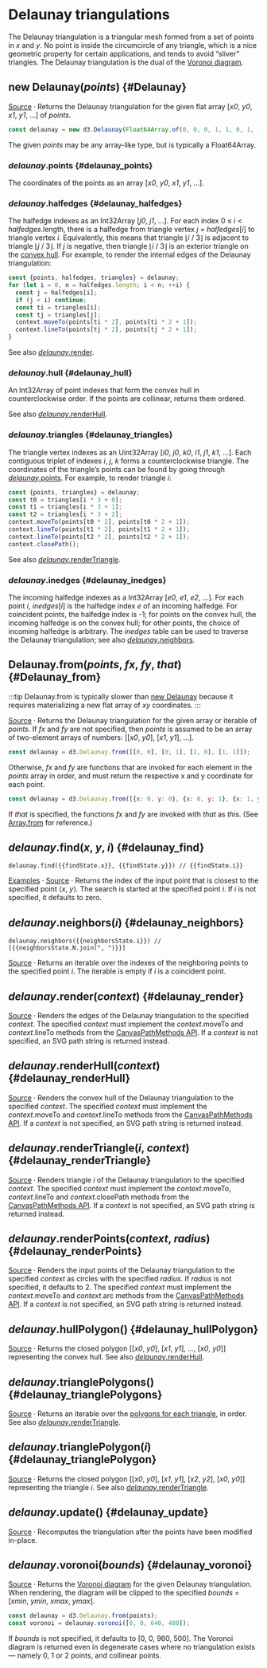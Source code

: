 <script setup>

import * as Plot from "@observablehq/plot";
import * as d3 from "d3";
import {shallowRef} from "vue";
import PlotRender from "../../components/PlotRender.js";

const random = d3.randomNormal.source(d3.randomLcg(42))();
const points = Array.from({length: 1000}, () => [random(), random()]);
const findState = shallowRef({x: 0, y: 0, i: -1});
const neighborsState = shallowRef({i: -1, N: []});

</script>

# Delaunay triangulations

<PlotRender defer :options='{
  axis: null,
  width: 688,
  height: 688,
  x: {domain: [-4, 3.5]},
  y: {domain: [-3, 3.5]},
  marks: [
    Plot.dot(points, {r: 2, fill: "currentColor"}),
    Plot.delaunayMesh(points, {strokeOpacity: 0.3})
  ]
}' />

The Delaunay triangulation is a triangular mesh formed from a set of points in *x* and *y*. No point is inside the circumcircle of any triangle, which is a nice geometric property for certain applications, and tends to avoid “sliver” triangles. The Delaunay triangulation is the dual of the [Voronoi diagram](./voronoi.md).

## new Delaunay(*points*) {#Delaunay}

[Source](https://github.com/d3/d3-delaunay/blob/main/src/delaunay.js) · Returns the Delaunay triangulation for the given flat array [*x0*, *y0*, *x1*, *y1*, …] of *points*.

```js
const delaunay = new d3.Delaunay(Float64Array.of(0, 0, 0, 1, 1, 0, 1, 1));
```

The given *points* may be any array-like type, but is typically a Float64Array.

### *delaunay*.points {#delaunay_points}

The coordinates of the points as an array [*x0*, *y0*, *x1*, *y1*, …].

### *delaunay*.halfedges {#delaunay_halfedges}

The halfedge indexes as an Int32Array [*j0*, *j1*, …]. For each index 0 ≤ *i* < *halfedges*.length, there is a halfedge from triangle vertex *j* = *halfedges*[*i*] to triangle vertex *i*. Equivalently, this means that triangle ⌊*i* / 3⌋ is adjacent to triangle ⌊*j* / 3⌋. If *j* is negative, then triangle ⌊*i* / 3⌋ is an exterior triangle on the [convex hull](#delaunay_hull). For example, to render the internal edges of the Delaunay triangulation:

```js
const {points, halfedges, triangles} = delaunay;
for (let i = 0, n = halfedges.length; i < n; ++i) {
  const j = halfedges[i];
  if (j < i) continue;
  const ti = triangles[i];
  const tj = triangles[j];
  context.moveTo(points[ti * 2], points[ti * 2 + 1]);
  context.lineTo(points[tj * 2], points[tj * 2 + 1]);
}
```

See also [*delaunay*.render](#delaunay_render).

### *delaunay*.hull {#delaunay_hull}

An Int32Array of point indexes that form the convex hull in counterclockwise order. If the points are collinear, returns them ordered.

See also [*delaunay*.renderHull](#delaunay_renderHull).

### *delaunay*.triangles {#delaunay_triangles}

The triangle vertex indexes as an Uint32Array [*i0*, *j0*, *k0*, *i1*, *j1*, *k1*, …]. Each contiguous triplet of indexes *i*, *j*, *k* forms a counterclockwise triangle. The coordinates of the triangle’s points can be found by going through [*delaunay*.points](#delaunay_points). For example, to render triangle *i*:

```js
const {points, triangles} = delaunay;
const t0 = triangles[i * 3 + 0];
const t1 = triangles[i * 3 + 1];
const t2 = triangles[i * 3 + 2];
context.moveTo(points[t0 * 2], points[t0 * 2 + 1]);
context.lineTo(points[t1 * 2], points[t1 * 2 + 1]);
context.lineTo(points[t2 * 2], points[t2 * 2 + 1]);
context.closePath();
```

See also [*delaunay*.renderTriangle](#delaunay_renderTriangle).

### *delaunay*.inedges {#delaunay_inedges}

The incoming halfedge indexes as a Int32Array [*e0*, *e1*, *e2*, …]. For each point *i*, *inedges*[*i*] is the halfedge index *e* of an incoming halfedge. For coincident points, the halfedge index is -1; for points on the convex hull, the incoming halfedge is on the convex hull; for other points, the choice of incoming halfedge is arbitrary. The *inedges* table can be used to traverse the Delaunay triangulation; see also [*delaunay*.neighbors](#delaunay_neighbors).

## Delaunay.from(*points*, *fx*, *fy*, *that*) {#Delaunay_from}

:::tip
Delaunay.from is typically slower than [new Delaunay](#Delaunay) because it requires materializing a new flat array of *xy* coordinates.
:::

[Source](https://github.com/d3/d3-delaunay/blob/main/src/delaunay.js) · Returns the Delaunay triangulation for the given array or iterable of *points*. If *fx* and *fy* are not specified, then *points* is assumed to be an array of two-element arrays of numbers: [[*x0*, *y0*], [*x1*, *y1*], …].

```js
const delaunay = d3.Delaunay.from([[0, 0], [0, 1], [1, 0], [1, 1]]);
```

Otherwise, *fx* and *fy* are functions that are invoked for each element in the *points* array in order, and must return the respective x and y coordinate for each point.

```js
const delaunay = d3.Delaunay.from([{x: 0, y: 0}, {x: 0, y: 1}, {x: 1, y: 0}, {x: 1, y: 1}], (d) => d.x, (d) => d.y);
```

If *that* is specified, the functions *fx* and *fy* are invoked with *that* as *this*. (See [Array.from](https://developer.mozilla.org/docs/Web/JavaScript/Reference/Global_Objects/Array/from) for reference.)

## *delaunay*.find(*x*, *y*, *i*) {#delaunay_find}

<PlotRender defer v-once :options='{
  axis: null,
  width: 688,
  height: 688,
  x: {domain: [-4, 3.5]},
  y: {domain: [-3, 3.5]},
  marks: [
    Plot.dot(points, {r: 2, fill: "currentColor"}),
    Plot.delaunayMesh(points, {strokeOpacity: 0.3}),
    Plot.line(points, {
      stroke: "red",
      strokeWidth: 3,
      markerStart: "dot",
      markerEnd: "arrow",
      render(index, scales, values, dimensions, context, next) {
        const {x: X, y: Y} = values;
        const delaunay = d3.Delaunay.from(points, (d, i) => X[i], (d, i) => Y[i]);
        function update(x, y) {
          let j = 0, i, path = [j];
          while ((i = delaunay._step(j, x, y)) >= 0 && i !== j) path.push(j = i);
          findState = {x, y, i};
          return next(path, scales, values, dimensions, context);
        }
        let line = update(0, 0);
        context.ownerSVGElement.addEventListener("pointermove", (event) => {
          const [x, y] = d3.pointer(event);
          const newline = update(Math.round(x), Math.round(y));
          line.replaceWith(newline);
          line = newline;
        });
        return line;
      }
    }),
  ]
}' />

```js-vue
delaunay.find({{findState.x}}, {{findState.y}}) // {{findState.i}}
```

[Examples](https://observablehq.com/@d3/delaunay-find) · [Source](https://github.com/d3/d3-delaunay/blob/main/src/delaunay.js) · Returns the index of the input point that is closest to the specified point ⟨*x*, *y*⟩. The search is started at the specified point *i*. If *i* is not specified, it defaults to zero.

## *delaunay*.neighbors(*i*) {#delaunay_neighbors}

<PlotRender defer v-once :options='{
  axis: null,
  width: 688,
  height: 688,
  x: {domain: [-4, 3.5]},
  y: {domain: [-3, 3.5]},
  marks: [
    Plot.dot(points, {r: 2, fill: "currentColor"}),
    Plot.delaunayMesh(points, {strokeOpacity: 0.3}),
    Plot.link(points, {
      x1: (d) => d[0],
      y1: (d) => d[1],
      x2: (d) => d[0],
      y2: (d) => d[1],
      stroke: "red",
      strokeWidth: 2,
      markerStart: "dot",
      markerEnd: "arrow",
      render(index, scales, values, dimensions, context, next) {
        const {x1: X, y1: Y} = values;
        const delaunay = d3.Delaunay.from(points, (d, i) => X[i], (d, i) => Y[i]);
        function update(x, y) {
          const i = delaunay.find(x, y);
          const N = Array.from(delaunay.neighbors(i));
          neighborsState = {i, N};
          return next(
            d3.range(N.length),
            scales,
            {
              x1: N.map(() => X[i]),
              x2: N.map((j) => X[j]),
              y1: N.map(() => Y[i]),
              y2: N.map((j) => Y[j])
            },
            dimensions,
            context
          );
        }
        let line = update(0, 0);
        context.ownerSVGElement.addEventListener("pointermove", (event) => {
          const [x, y] = d3.pointer(event);
          const newline = update(Math.round(x), Math.round(y));
          line.replaceWith(newline);
          line = newline;
        });
        return line;
      }
    }),
  ]
}' />

```js-vue
delaunay.neighbors({{neighborsState.i}}) // [{{neighborsState.N.join(", ")}}]
```

[Source](https://github.com/d3/d3-delaunay/blob/main/src/delaunay.js) · Returns an iterable over the indexes of the neighboring points to the specified point *i*. The iterable is empty if *i* is a coincident point.

## *delaunay*.render(*context*) {#delaunay_render}

<PlotRender defer :options='{
  axis: null,
  width: 688,
  height: 688,
  x: {domain: [-4, 3.5]},
  y: {domain: [-3, 3.5]},
  marks: [
    Plot.dot(points, {r: 2, fill: "currentColor"}),
    Plot.delaunayMesh(points, {strokeOpacity: 1})
  ]
}' />

[Source](https://github.com/d3/d3-delaunay/blob/main/src/delaunay.js) · Renders the edges of the Delaunay triangulation to the specified *context*. The specified *context* must implement the *context*.moveTo and *context*.lineTo methods from the [CanvasPathMethods API](https://www.w3.org/TR/2dcontext/#canvaspathmethods). If a *context* is not specified, an SVG path string is returned instead.

## *delaunay*.renderHull(*context*) {#delaunay_renderHull}

<PlotRender defer :options='{
  axis: null,
  width: 688,
  height: 688,
  x: {domain: [-4, 3.5]},
  y: {domain: [-3, 3.5]},
  marks: [
    Plot.dot(points, {r: 2, fill: "currentColor"}),
    Plot.hull(points, {strokeOpacity: 1})
  ]
}' />

[Source](https://github.com/d3/d3-delaunay/blob/main/src/delaunay.js) · Renders the convex hull of the Delaunay triangulation to the specified *context*. The specified *context* must implement the *context*.moveTo and *context*.lineTo methods from the [CanvasPathMethods API](https://www.w3.org/TR/2dcontext/#canvaspathmethods). If a *context* is not specified, an SVG path string is returned instead.

## *delaunay*.renderTriangle(*i*, *context*) {#delaunay_renderTriangle}

<PlotRender defer :options='{
  axis: null,
  width: 688,
  height: 688,
  color: {scheme: $dark ? "turbo" : "orrd", reverse: true},
  x: {domain: [-4, 3.5]},
  y: {domain: [-3, 3.5]},
  marks: [
    Plot.geo([], {
      stroke: "black",
      strokeOpacity: 0.2,
      initializer(data, facets, channels, {x, y}) {
        const delaunay = d3.Delaunay.from(points, (d) => x(d[0]), (d) => y(d[1]));
        const polygons = Array.from(delaunay.trianglePolygons());
        const index = d3.range(polygons.length);
        return {
          data: polygons,
          facets: [index],
          channels: {
            geometry: {
              value: polygons.map((ring) => ({type: "Polygon", coordinates: [ring.map(([px, py]) => [x.invert(px), y.invert(py)])]})),
              scale: false // TODO allow scale: true here
            },
            fill: {
              value: index,
              scale: true
            }
          }
        };
      }
    }),
    Plot.dot(points, {r: 2, fill: "black"})
  ]
}' />

[Source](https://github.com/d3/d3-delaunay/blob/main/src/delaunay.js) · Renders triangle *i* of the Delaunay triangulation to the specified *context*. The specified *context* must implement the *context*.moveTo, *context*.lineTo and *context*.closePath methods from the [CanvasPathMethods API](https://www.w3.org/TR/2dcontext/#canvaspathmethods). If a *context* is not specified, an SVG path string is returned instead.

## *delaunay*.renderPoints(*context*, *radius*) {#delaunay_renderPoints}

<PlotRender defer :options='{
  axis: null,
  width: 688,
  height: 688,
  x: {domain: [-4, 3.5]},
  y: {domain: [-3, 3.5]},
  marks: [
    Plot.dot(points, {r: 2, fill: "currentColor"})
  ]
}' />

[Source](https://github.com/d3/d3-delaunay/blob/main/src/delaunay.js) · Renders the input points of the Delaunay triangulation to the specified *context* as circles with the specified *radius*. If *radius* is not specified, it defaults to 2. The specified *context* must implement the *context*.moveTo and *context*.arc methods from the [CanvasPathMethods API](https://www.w3.org/TR/2dcontext/#canvaspathmethods). If a *context* is not specified, an SVG path string is returned instead.

## *delaunay*.hullPolygon() {#delaunay_hullPolygon}

[Source](https://github.com/d3/d3-delaunay/blob/main/src/delaunay.js) · Returns the closed polygon [[*x0*, *y0*], [*x1*, *y1*], …, [*x0*, *y0*]] representing the convex hull. See also [*delaunay*.renderHull](#delaunay_renderHull).

## *delaunay*.trianglePolygons() {#delaunay_trianglePolygons}

[Source](https://github.com/d3/d3-delaunay/blob/main/src/delaunay.js) · Returns an iterable over the [polygons for each triangle](#delaunay_trianglePolygon), in order. See also [*delaunay*.renderTriangle](#delaunay_renderTriangle).

## *delaunay*.trianglePolygon(*i*) {#delaunay_trianglePolygon}

[Source](https://github.com/d3/d3-delaunay/blob/main/src/delaunay.js) · Returns the closed polygon [[*x0*, *y0*], [*x1*, *y1*], [*x2*, *y2*], [*x0*, *y0*]] representing the triangle *i*. See also [*delaunay*.renderTriangle](#delaunay_renderTriangle).

## *delaunay*.update() {#delaunay_update}

[Source](https://github.com/d3/d3-delaunay/blob/main/src/delaunay.js) · Recomputes the triangulation after the points have been modified in-place.

## *delaunay*.voronoi(*bounds*) {#delaunay_voronoi}

[Source](https://github.com/d3/d3-delaunay/blob/main/src/delaunay.js) · Returns the [Voronoi diagram](./voronoi.md) for the given Delaunay triangulation. When rendering, the diagram will be clipped to the specified *bounds* = [*xmin*, *ymin*, *xmax*, *ymax*].

```js
const delaunay = d3.Delaunay.from(points);
const voronoi = delaunay.voronoi([0, 0, 640, 480]);
```

If *bounds* is not specified, it defaults to [0, 0, 960, 500]. The Voronoi diagram is returned even in degenerate cases where no triangulation exists — namely 0, 1 or 2 points, and collinear points.
